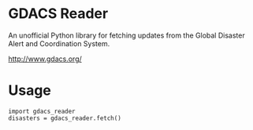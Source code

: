# GDACS Reader
An unofficial Python library for fetching updates from the Global Disaster Alert and Coordination System.

http://www.gdacs.org/

# Usage
```
import gdacs_reader
disasters = gdacs_reader.fetch()
```